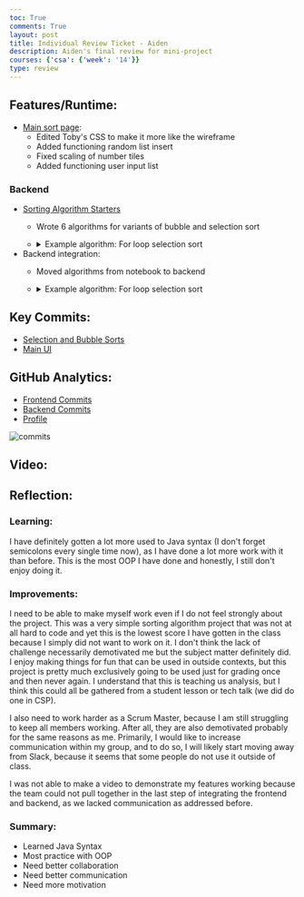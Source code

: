 ```yaml
---
toc: True
comments: True
layout: post
title: Individual Review Ticket - Aiden
description: Aiden's final review for mini-project
courses: {'csa': {'week': '14'}}
type: review
---
```


## Features/Runtime:
* [Main sort page](http://aidenhuynh.github.io/sortsortsort):
    - Edited Toby's CSS to make it more like the wireframe
    - Added functioning random list insert
    - Fixed scaling of number tiles
    - Added functioning user input list

### Backend
* [Sorting Algorithm Starters](https://aidenhuynh.github.io/sortsortsort/2023/11/17/algorithms_IPYNB_2_.html)
    - Wrote 6 algorithms for variants of bubble and selection sort
    - <details closed>
        <summary>Example algorithm: For loop selection sort</summary>
        <pre>
            private static int[] selectionFor(int[] arr) {
                // For loop to iterate through whole array, except last value because it will already be sorted by then
                for (int i = 0; i < arr.length - 1; i ++) {
                    // Define the minimum index by setting it to the first element not iterated yet
                    int minIndex = i;

                    // For loop to iterate through all elements after previous run
                    for (int j = i + 1; j < arr.length; j ++) {
                        // If selected value is lower than current minimum, set the new minimum
                        if (arr[j] < arr[minIndex]) {
                            minIndex = j;
                        }
                    }

                    // If the minimum is different from the current value, swap them
                    if (minIndex != i) {
                        int temp = arr[i];
                        arr[i] = arr[minIndex];
                        arr[minIndex] = temp;
                    }
            }

                return arr;
            }

            printArr(selectionFor(test));

* Backend integration:
    - Moved algorithms from notebook to backend
    - <details closed>
        <summary>Example algorithm: For loop selection sort</summary>
        <pre>
            public class ForSortSelection extends Selection {
                public ForSortSelection(){
                    super("Insertion Sort For Loop");
                }

                public ArrayList<Integer> runSort(ArrayList<Integer> arr){
                    super.list = arr;
                    long startTime = System.nanoTime();
                    int n = arr.size();
                    
                    // For loop to iterate through whole array, except last value because it will already be sorted by then
                    for (int i = 0; i < n - 1; i ++) {
                        // Define the minimum index by setting it to the first element not iterated yet
                        int minIndex = i;
                        super.iterations += 1;
                
                        // For loop to iterate through all elements after previous run
                        for (int j = i + 1; j < n; j ++) {
                            super.iterations += 1;
                            super.comparisons += 1;
                            // If selected value is lower than current minimum, set the new minimum
                            if (arr.get(j) < arr.get(minIndex)) {
                                minIndex = j;
                            }
                        }
                
                        // If the minimum is different from the current value, swap them
                        if (minIndex != i) {
                            super.swaps.add(arr.get(minIndex));
                            super.comparisons += 1;
                            int temp = arr.get(i);
                            super.swaps.add(temp);
                            arr.set(i,arr.get(minIndex));
                            arr.set(minIndex, temp);
                        }
                    }
                    super.times.add(System.nanoTime() - startTime);
                        return arr;
                }
            }

## Key Commits:
* [Selection and Bubble Sorts](https://github.com/aidenhuynh/sortsortsort/commit/5d4392808ae1cda28296a7684474ec0bff8946db)
* [Main UI](https://github.com/aidenhuynh/sortsortsort/commit/3e51d6a026b03fbe848668a94f7969bbde87d44d)

## GitHub Analytics:
* [Frontend Commits](https://github.com/aidenhuynh/sortsortsort/commits?author=aidenhuynh)
* [Backend Commits](https://github.com/aidenhuynh/springspringspring/commits/master?author=aidenhuynh)
* [Profile](https://github.com/aidenhuynh)

![commits]({{site.baseurl}}/images/aiden/commits.png)

## Video:


## Reflection:
### Learning:
I have definitely gotten a lot more used to Java syntax (I don't forget semicolons every single time now), as I have done a lot more work with it than before. This is the most OOP I have done and honestly, I still don't enjoy doing it.

### Improvements:
I need to be able to make myself work even if I do not feel strongly about the project. This was a very simple sorting algorithm project that was not at all hard to code and yet this is the lowest score I have gotten in the class because I simply did not want to work on it. I don't think the lack of challenge necessarily demotivated me but the subject matter definitely did. I enjoy making things for fun that can be used in outside contexts, but this project is pretty much exclusively going to be used just for grading once and then never again. I understand that this is teaching us analysis, but I think this could all be gathered from a student lesson or tech talk (we did do one in CSP).

I also need to work harder as a Scrum Master, because I am still struggling to keep all members working. After all, they are also demotivated probably for the same reasons as me. Primarily, I would like to increase communication within my group, and to do so, I will likely start moving away from Slack, because it seems that some people do not use it outside of class.

I was not able to make a video to demonstrate my features working because the team could not pull together in the last step of integrating the frontend and backend, as we lacked communication as addressed before. 

### Summary:
- Learned Java Syntax
- Most practice with OOP
- Need better collaboration
- Need better communication
- Need more motivation